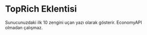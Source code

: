 # TopRich Eklentisi
Sunucunuzdaki ilk 10 zengini uçan yazı olarak gösterir.
EconomyAPI olmadan çalışmaz.
